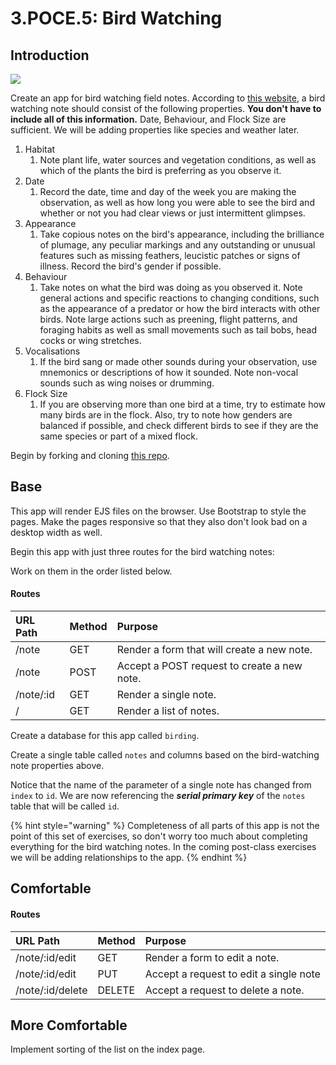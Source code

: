 # 3.POCE.5: Bird Watching

## Introduction

![](https://www.washingtonian.com/wp-content/uploads/2019/10/iStock-1002768220.jpg)

Create an app for bird watching field notes. According to [this website](https://www.thespruce.com/how-to-keep-a-birding-journal-386691), a bird watching note should consist of the following properties. **You don't have to include all of this information.** Date, Behaviour, and Flock Size are sufficient. We will be adding properties like species and weather later.

1. Habitat
   1. Note plant life, water sources and vegetation conditions, as well as which of the plants the bird is preferring as you observe it.
2. Date
   1. Record the date, time and day of the week you are making the observation, as well as how long you were able to see the bird and whether or not you had clear views or just intermittent glimpses.
3. Appearance
   1. Take copious notes on the bird's appearance, including the brilliance of plumage, any peculiar markings and any outstanding or unusual features such as missing feathers, leucistic patches or signs of illness. Record the bird's gender if possible.
4. Behaviour
   1. Take notes on what the bird was doing as you observed it. Note general actions and specific reactions to changing conditions, such as the appearance of a predator or how the bird interacts with other birds. Note large actions such as preening, flight patterns, and foraging habits as well as small movements such as tail bobs, head cocks or wing stretches.
5. Vocalisations
   1. If the bird sang or made other sounds during your observation, use mnemonics or descriptions of how it sounded. Note non-vocal sounds such as wing noises or drumming.
6. Flock Size
   1. If you are observing more than one bird at a time, try to estimate how many birds are in the flock. Also, try to note how genders are balanced if possible, and check different birds to see if they are the same species or part of a mixed flock.

Begin by forking and cloning [this repo](https://github.com/rocketacademy/birding-express-bootcamp).

## Base

This app will render EJS files on the browser. Use Bootstrap to style the pages. Make the pages responsive so that they also don't look bad on a desktop width as well.

Begin this app with just three routes for the bird watching notes:

Work on them in the order listed below.

#### Routes

| URL Path  | Method | Purpose                                     |
| :-------- | :----- | :------------------------------------------ |
| /note     | GET    | Render a form that will create a new note.  |
| /note     | POST   | Accept a POST request to create a new note. |
| /note/:id | GET    | Render a single note.                       |
| /         | GET    | Render a list of notes.                     |

Create a database for this app called `birding`.

Create a single table called `notes` and columns based on the bird-watching note properties above.

Notice that the name of the parameter of a single note has changed from `index` to `id`. We are now referencing the _**serial primary key**_ of the `notes` table that will be called `id`.

{% hint style="warning" %}
Completeness of all parts of this app is not the point of this set of exercises, so don't worry too much about completing everything for the bird watching notes. In the coming post-class exercises we will be adding relationships to the app.
{% endhint %}

## Comfortable

#### Routes

| URL Path         | Method | Purpose                                |
| :--------------- | :----- | :------------------------------------- |
| /note/:id/edit   | GET    | Render a form to edit a note.          |
| /note/:id/edit   | PUT    | Accept a request to edit a single note |
| /note/:id/delete | DELETE | Accept a request to delete a note.     |

## More Comfortable

Implement sorting of the list on the index page.
